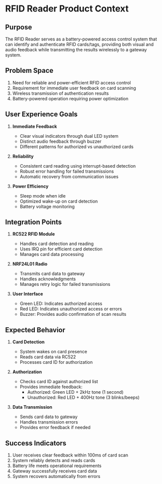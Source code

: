 # RFID Reader Product Context

## Purpose
The RFID Reader serves as a battery-powered access control system that can identify and authenticate RFID cards/tags, providing both visual and audio feedback while transmitting the results wirelessly to a gateway system.

## Problem Space
1. Need for reliable and power-efficient RFID access control
2. Requirement for immediate user feedback on card scanning
3. Wireless transmission of authentication results
4. Battery-powered operation requiring power optimization

## User Experience Goals
1. **Immediate Feedback**
   - Clear visual indicators through dual LED system
   - Distinct audio feedback through buzzer
   - Different patterns for authorized vs unauthorized cards

2. **Reliability**
   - Consistent card reading using interrupt-based detection
   - Robust error handling for failed transmissions
   - Automatic recovery from communication issues

3. **Power Efficiency**
   - Sleep mode when idle
   - Optimized wake-up on card detection
   - Battery voltage monitoring

## Integration Points
1. **RC522 RFID Module**
   - Handles card detection and reading
   - Uses IRQ pin for efficient card detection
   - Manages card data processing

2. **NRF24L01 Radio**
   - Transmits card data to gateway
   - Handles acknowledgments
   - Manages retry logic for failed transmissions

3. **User Interface**
   - Green LED: Indicates authorized access
   - Red LED: Indicates unauthorized access or errors
   - Buzzer: Provides audio confirmation of scan results

## Expected Behavior
1. **Card Detection**
   - System wakes on card presence
   - Reads card data via RC522
   - Processes card ID for authorization

2. **Authorization**
   - Checks card ID against authorized list
   - Provides immediate feedback:
     * Authorized: Green LED + 2kHz tone (1 second)
     * Unauthorized: Red LED + 400Hz tone (3 blinks/beeps)

3. **Data Transmission**
   - Sends card data to gateway
   - Handles transmission errors
   - Provides error feedback if needed

## Success Indicators
1. User receives clear feedback within 100ms of card scan
2. System reliably detects and reads cards
3. Battery life meets operational requirements
4. Gateway successfully receives card data
5. System recovers automatically from errors
